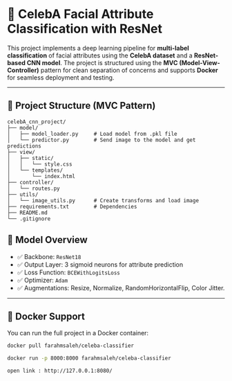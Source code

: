 # 🧠 CelebA Facial Attribute Classification with ResNet

This project implements a deep learning pipeline for **multi-label classification** of facial attributes using the **CelebA dataset** and a **ResNet-based CNN model**. The project is structured using the **MVC (Model-View-Controller)** pattern for clean separation of concerns and supports **Docker** for seamless deployment and testing.

---

## 📂 Project Structure (MVC Pattern)
```
celebA_cnn_project/
├── model/
│   ├── model_loader.py     # Load model from .pkl file
│   └── predictor.py        # Send image to the model and get predictions
├── view/
│   ├── static/
│   │   └── style.css
│   └── templates/
│       └── index.html
├── controller/
│   └── routes.py
├── utils/
│   └── image_utils.py      # Create transforms and load image
├── requirements.txt        # Dependencies
├── README.md
└── .gitignore

```

## 🧠 Model Overview

- ✅ Backbone: `ResNet18`
- ✅ Output Layer: 3 sigmoid neurons for attribute prediction
- ✅ Loss Function: `BCEWithLogitsLoss`
- ✅ Optimizer: `Adam`
- ✅ Augmentations: Resize, Normalize, RandomHorizontalFlip, Color Jitter.

---

## 🐳 Docker Support

You can run the full project in a Docker container:

```bash
docker pull farahmsaleh/celeba-classifier

docker run -p 8000:8000 farahmsaleh/celeba-classifier

open link : http://127.0.0.1:8080/
